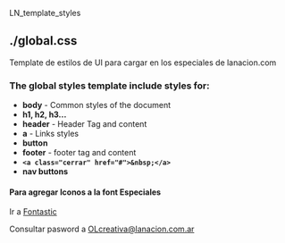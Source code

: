  LN_template_styles

## ./global.css

Template de estilos de UI para cargar en los especiales de lanacion.com


### The global styles template include styles for: 

* **body** - Common styles of the document
* **h1, h2, h3...**
* **header** - Header Tag and content
* **a** - Links styles
* **button**
* **footer** - footer tag and content 
* **`<a class="cerrar" href="#">&nbsp;</a>`**
* **nav buttons**



#### Para agregar Iconos a la font **Especiales**

Ir a [Fontastic](http://app.fontastic.me/)

Consultar pasword a OLcreativa@lanacion.com.ar
